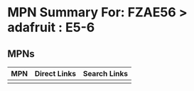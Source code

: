 



# MPN Summary For: FZAE56 > adafruit : E5-6

## MPNs
  

|MPN|Direct Links|Search Links|
| :--- | :--- | :--- |
||||
